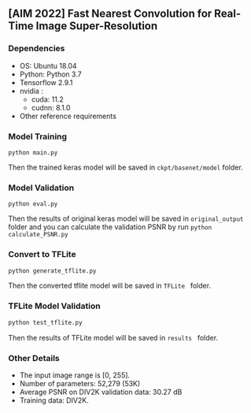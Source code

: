 ## [AIM 2022] Fast Nearest Convolution for Real-Time Image Super-Resolution



### Dependencies
- OS: Ubuntu 18.04
- Python: Python 3.7
- Tensorflow 2.9.1
- nvidia :
   - cuda: 11.2
   - cudnn: 8.1.0
- Other reference requirements


### Model Training
```python3
python main.py
```
Then the trained keras model will be saved in ```ckpt/basenet/model``` folder.

### Model Validation
```python3
python eval.py
```
Then the results of original keras model will be saved in ```original_output``` folder and you can calculate the validation PSNR by run ```python calculate_PSNR.py```

### Convert to TFLite
``` bash
python generate_tflite.py
```
Then the converted tflite model will be saved in ```TFLite ``` folder.

### TFLite Model Validation
``` bash
python test_tflite.py
```
Then the results of TFLite model will be saved in ```results ``` folder.



### Other Details

* The input image range is [0, 255].
* Number of parameters: 52,279 (53K)
* Average PSNR on DIV2K validation data: 30.27 dB
* Training data: DIV2K.